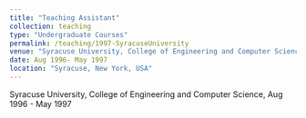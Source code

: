 ```yaml
---
title: "Teaching Assistant"
collection: teaching
type: "Undergraduate Courses"
permalink: /teaching/1997-SyracuseUniversity
venue: "Syracuse University, College of Engineering and Computer Science"
date: Aug 1996- May 1997
location: "Syracuse, New York, USA"
---
```


Syracuse University, College of Engineering and Computer Science, Aug 1996 - May 1997

